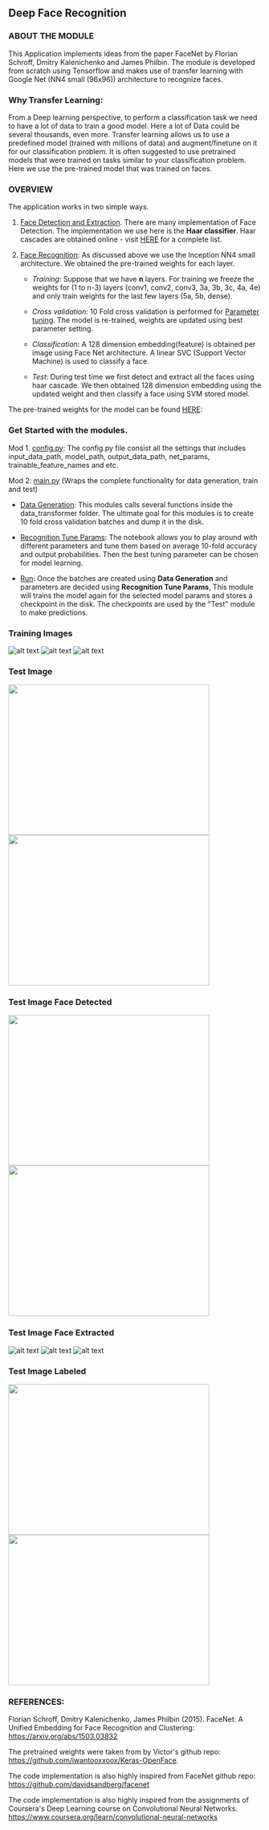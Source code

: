 
## Deep Face Recognition

### ABOUT THE MODULE
This Application implements ideas from the paper FaceNet by Florian Schroff, Dmitry Kalenichenko and James Philbin. The module is developed from scratch using Tensorflow and makes use of transfer learning with Google Net (NN4 small (96x96)) architecture to recognize faces.

### Why Transfer Learning:
From a Deep learning perspective, to perform a classification task we need to have a lot of data to train a good model. Here a lot of Data could be several thousands, even more. Transfer learning allows us to use a predefined model (trained with millions of data) and augment/finetune on it for our classification problem. It is often suggested to use pretrained models that were trained on tasks similar to your classification problem. Here we use the pre-trained model that was trained on faces. 

### OVERVIEW
The application works in two simple ways. 
 
1. [Face Detection and Extraction](https://github.com/Sardhendu/DeepFaceRecognition/blob/master/data_transformer/detect_extract_faces.py). There are many implementation of Face Detection. The implementation we use here is the **Haar classifier**. Haar cascades are obtained online - visit [HERE](https://github.com/opencv/opencv/tree/master/data/haarcascades) for a complete list.   

3. [Face Recognition](https://github.com/Sardhendu/DeepFaceRecognition/tree/master/nn): As discussed above we use the Inception NN4 small architecture. We obtained the pre-trained weights for each layer. 

   * *Training*: Suppose that we have **n** layers. For training we freeze the weights for (1 to n-3) layers (conv1, conv2, conv3, 3a, 3b, 3c, 4a, 4e) and only train weights for the last few layers (5a, 5b, dense). 
   
   * *Cross validation*: 10 Fold cross validation is performed for [Parameter tuning](https://github.com/Sardhendu/DeepFaceRecognition/blob/master/RecognitionTuneParams.ipynb). The model is re-trained, weights are updated using best parameter setting.
   
   * *Classification*: A 128 dimension embedding(feature) is obtained per image using Face Net architecture. A linear SVC (Support Vector Machine) is used to classify a face. 
   
   * *Test*: During test time we first detect and extract all the faces using haar cascade. We then obtained 128 dimension embedding using the updated weight and then classify a face using SVM stored model.

The pre-trained weights for the model can be found [HERE](https://github.com/iwantooxxoox/Keras-OpenFace/tree/master/weights): 

### Get Started with the modules.
Mod 1. [config.py](https://github.com/Sardhendu/DeepFaceRecognition/blob/master/config.py): The config.py file consist all the settings that includes input_data_path, model_path, output_data_path, net_params, trainable_feature_names and etc.

Mod 2: [main.py](https://github.com/Sardhendu/DeepFaceRecognition/blob/master/main.py) (Wraps the complete functionality for data generation, train and test)

  * [Data Generation](https://github.com/Sardhendu/DeepFaceRecognition/blob/master/data_transformer/generate_data.py): This modules calls several functions inside the data_transformer folder. The ultimate goal for this modules is to create 10 fold cross validation batches and dump it in the disk.

  * [Recognition Tune Params](https://github.com/Sardhendu/DeepFaceRecognition/blob/master/RecognitionTuneParams.ipynb): The notebook allows you to play around with different parameters and tune them based on average 10-fold accuracy and output probabilities. Then the best tuning parameter can be chosen for model learning.

  * [Run](https://github.com/Sardhendu/DeepFaceRecognition/blob/master/train_test/run.py): Once the batches are created using **Data Generation** and parameters are decided using **Recognition Tune Params**, This module will trains the model again for the selected model params and stores a checkpoint in the disk. The checkpoints are used by the "Test" module to make predictions.


### Training Images
![alt text](https://github.com/Sardhendu/DeepFaceRecognition/blob/master/images/sample_training_image/37.jpg)
![alt text](https://github.com/Sardhendu/DeepFaceRecognition/blob/master/images/sample_training_image/4.jpg)
![alt text](https://github.com/Sardhendu/DeepFaceRecognition/blob/master/images/sample_training_image/5.jpg)


### Test Image
<img src="https://github.com/Sardhendu/DeepFaceRecognition/blob/master/images/face_snapshot/img2.jpg" width="400" 
height="300"> <img src="https://github.com/Sardhendu/DeepFaceRecognition/blob/master/images/face_snapshot/img4.jpg" 
width="400" height="300">

### Test Image Face Detected
<img src="https://github.com/Sardhendu/DeepFaceRecognition/blob/master/images/face_detection/img2.jpg" width="400" 
height="300"> <img src="https://github.com/Sardhendu/DeepFaceRecognition/blob/master/images/face_detection/img4.jpg" 
width="400" height="300">

### Test Image Face Extracted
![alt text](https://github.com/Sardhendu/DeepFaceRecognition/blob/master/images/face_extracted/img2_0.jpg)
![alt text](https://github.com/Sardhendu/DeepFaceRecognition/blob/master/images/face_extracted/img2_1.jpg)
![alt text](https://github.com/Sardhendu/DeepFaceRecognition/blob/master/images/face_extracted/img4_0.jpg)

### Test Image Labeled
<img src="https://github.com/Sardhendu/DeepFaceRecognition/blob/master/images/face_detection_labeled/img2.jpg" 
width="400" height="300"> <img src="https://github.com/Sardhendu/DeepFaceRecognition/blob/master/images/face_detection_labeled/img4.jpg" width="400" height="300">


### REFERENCES:
Florian Schroff, Dmitry Kalenichenko, James Philbin (2015). FaceNet: A Unified Embedding for Face Recognition and Clustering: https://arxiv.org/abs/1503.03832

The pretrained weights were taken from by Victor's github repo: https://github.com/iwantooxxoox/Keras-OpenFace.

The code implementation is also highly inspired from FaceNet github repo: https://github.com/davidsandberg/facenet

The code implementation is also highly inspired from the assignments of Coursera's Deep Learning course on Convolutional Neural Networks. https://www.coursera.org/learn/convolutional-neural-networks